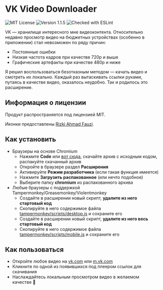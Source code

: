 # VK Video Downloader
![MIT License](https://img.shields.io/github/license/JustKappaMan/VK-Video-Downloader)
![Version 1.1.5](https://img.shields.io/badge/version-1.1.5-blue)
![Checked with ESLint](https://img.shields.io/badge/ESLint-checked-blueviolet)

VK — хранилище интересного мне видеоконтента. Относительно недавно просмотр видео на бюджетных устройствах (особенно в приложении) стал невозможен по ряду причин:
* Постоянные ошибки
* Низкая частота кадров при качестве 720p и выше
* Графические артефакты при качестве 480p и ниже

Я решил воспользоваться безотказным методом — качать видео и смотреть их локально. Каждый раз вытаскивать ссылки руками, путаясь в качестве видео, оказалось неудобно. Так и родилось это расширение.
## Информация о лицензии
Продукт распространяется под лицензией MIT.

Иконки предоставлены [Rizki Ahmad Fauzi](https://www.flaticon.com/authors/rizki-ahmad-fauzi).
## Как установить
* Браузеры на основе Chromium
  * Нажмите __Code__ или [вот сюда](https://codeload.github.com/JustKappaMan/VK-Video-Downloader/zip/refs/heads/main), скачайте архив с исходным кодом, распакуйте скачанный архив
  * Откройте в браузере раздел __Расширения__
  * Активируйте __Режим разработчика__ (если такая функция имеется)
  * Нажмите __Загрузить распакованное__ (или нечто подобное)
  * Выберите папку __chromium__ из распакованного архива
* Любые браузеры с поддержкой Tampermonkey/Greasemonkey/Violentmonkey
  * Создайте в расширении новый скрипт, __удалите из него стартовый код__
  * Скопируйте в него содержимое файла [tampermonkey/scripts/desktop.js](https://github.com/JustKappaMan/VK-Video-Downloader/blob/main/monkeys/scripts/desktop.js) и сохраните его
  * Создайте в расширении новый скрипт, __удалите из него весь стартовый код__
  * Скопируйте в него содержимое файла [tampermonkey/scripts/mobile.js](https://github.com/JustKappaMan/VK-Video-Downloader/blob/main/monkeys/scripts/mobile.js) и сохраните его
## Как пользоваться
* Откройте любое видео на [vk.com](https://vk.com/) или [m.vk.com](https://m.vk.com/)
* Кликните по одной из появившихся под плеером ссылок для скачивания
* Наслаждайтесь локальным просмотром видео в желаемом качестве 🥳